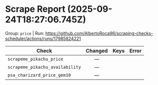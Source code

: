 # Scrape Report (2025-09-24T18:27:06.745Z)

Group: `price`  |  Run: https://github.com/AlbertoRoca96/scraping-checks-scheduler/actions/runs/17985824221

| Check | Changed | Keys | Error |
|---|:---:|:--|:--|
| `scrapeme_pikachu_price` | — |  |  |
| `scrapeme_pikachu_availability` | — |  |  |
| `psa_charizard_price_gem10` | — |  |  |
